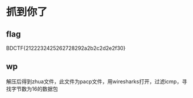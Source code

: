# 抓到你了
## flag
BDCTF{2122232425262728292a2b2c2d2e2f30}
## wp
解压后得到zhua文件，此文件为pacp文件，用wiresharks打开，过滤icmp，寻找字节数为16的数据包
